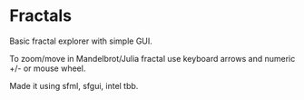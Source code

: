 # Fractals

Basic fractal explorer with simple GUI.

To zoom/move in Mandelbrot/Julia fractal use keyboard arrows and numeric +/- or mouse wheel.

Made it using sfml, sfgui, intel tbb.